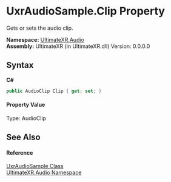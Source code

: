 # UxrAudioSample.Clip Property 
 

Gets or sets the audio clip.

**Namespace:**&nbsp;<a href="N_UltimateXR_Audio">UltimateXR.Audio</a><br />**Assembly:**&nbsp;UltimateXR (in UltimateXR.dll) Version: 0.0.0.0

## Syntax

**C#**<br />
``` C#
public AudioClip Clip { get; set; }
```


#### Property Value
Type: AudioClip

## See Also


#### Reference
<a href="T_UltimateXR_Audio_UxrAudioSample">UxrAudioSample Class</a><br /><a href="N_UltimateXR_Audio">UltimateXR.Audio Namespace</a><br />